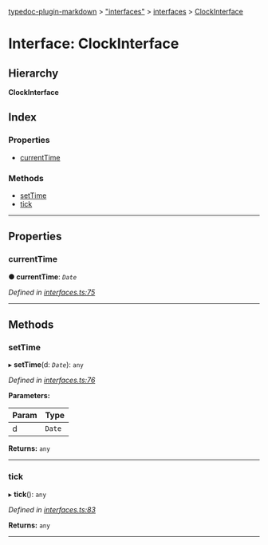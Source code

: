 [typedoc-plugin-markdown](../README.md) > ["interfaces"](../modules/_interfaces_.md) > [interfaces](../modules/_interfaces_.interfaces.md) > [ClockInterface](../interfaces/_interfaces_.interfaces.clockinterface.md)

# Interface: ClockInterface

## Hierarchy

**ClockInterface**

## Index

### Properties

* [currentTime](_interfaces_.interfaces.clockinterface.md#currenttime)

### Methods

* [setTime](_interfaces_.interfaces.clockinterface.md#settime)
* [tick](_interfaces_.interfaces.clockinterface.md#tick)

---

## Properties

<a id="currenttime"></a>

###  currentTime

**● currentTime**: *`Date`*

*Defined in [interfaces.ts:75](https://github.com/tgreyjs/typedoc-plugin-markdown/blob/master/test/src/interfaces.ts#L75)*

___

## Methods

<a id="settime"></a>

###  setTime

▸ **setTime**(d: *`Date`*): `any`

*Defined in [interfaces.ts:76](https://github.com/tgreyjs/typedoc-plugin-markdown/blob/master/test/src/interfaces.ts#L76)*

**Parameters:**

| Param | Type |
| ------ | ------ |
| d | `Date` |

**Returns:** `any`

___
<a id="tick"></a>

###  tick

▸ **tick**(): `any`

*Defined in [interfaces.ts:83](https://github.com/tgreyjs/typedoc-plugin-markdown/blob/master/test/src/interfaces.ts#L83)*

**Returns:** `any`

___

